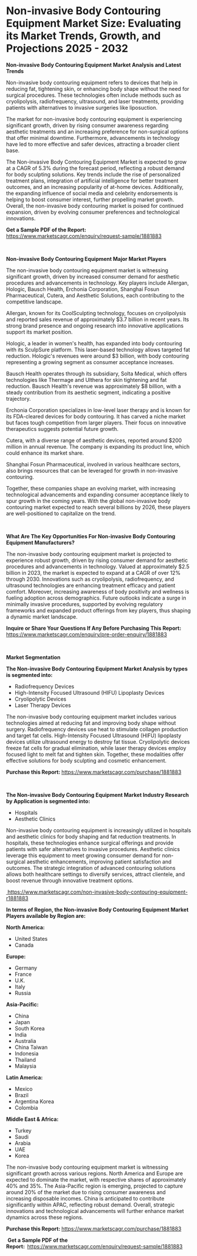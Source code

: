 <p><h1>Non-invasive Body Contouring Equipment Market Size: Evaluating its Market Trends, Growth, and Projections 2025 - 2032</h1></p><p><strong>Non-invasive Body Contouring Equipment Market Analysis and Latest Trends</strong></p>
<p><p>Non-invasive body contouring equipment refers to devices that help in reducing fat, tightening skin, or enhancing body shape without the need for surgical procedures. These technologies often include methods such as cryolipolysis, radiofrequency, ultrasound, and laser treatments, providing patients with alternatives to invasive surgeries like liposuction. </p><p>The market for non-invasive body contouring equipment is experiencing significant growth, driven by rising consumer awareness regarding aesthetic treatments and an increasing preference for non-surgical options that offer minimal downtime. Furthermore, advancements in technology have led to more effective and safer devices, attracting a broader client base. </p><p>The Non-invasive Body Contouring Equipment Market is expected to grow at a CAGR of 5.3% during the forecast period, reflecting a robust demand for body sculpting solutions. Key trends include the rise of personalized treatment plans, integration of artificial intelligence for better treatment outcomes, and an increasing popularity of at-home devices. Additionally, the expanding influence of social media and celebrity endorsements is helping to boost consumer interest, further propelling market growth. Overall, the non-invasive body contouring market is poised for continued expansion, driven by evolving consumer preferences and technological innovations.</p></p>
<p><strong>Get a Sample PDF of the Report:&nbsp;</strong> <a href="https://www.marketscagr.com/enquiry/request-sample/1881883?utm_campaign=3206&utm_medium=2&utm_source=Github&utm_content=ia&utm_term=14042025&utm_id=non-invasive-body-contouring-equipment">https://www.marketscagr.com/enquiry/request-sample/1881883</a></p>
<p>&nbsp;</p>
<p><strong>Non-invasive Body Contouring Equipment Major Market Players</strong></p>
<p><p>The non-invasive body contouring equipment market is witnessing significant growth, driven by increased consumer demand for aesthetic procedures and advancements in technology. Key players include Allergan, Hologic, Bausch Health, Erchonia Corporation, Shanghai Fosun Pharmaceutical, Cutera, and Aesthetic Solutions, each contributing to the competitive landscape.</p><p>Allergan, known for its CoolSculpting technology, focuses on cryolipolysis and reported sales revenue of approximately $3.7 billion in recent years. Its strong brand presence and ongoing research into innovative applications support its market position.</p><p>Hologic, a leader in women's health, has expanded into body contouring with its SculpSure platform. This laser-based technology allows targeted fat reduction. Hologic's revenues were around $3 billion, with body contouring representing a growing segment as consumer acceptance increases.</p><p>Bausch Health operates through its subsidiary, Solta Medical, which offers technologies like Thermage and Ulthera for skin tightening and fat reduction. Bausch Health's revenue was approximately $8 billion, with a steady contribution from its aesthetic segment, indicating a positive trajectory.</p><p>Erchonia Corporation specializes in low-level laser therapy and is known for its FDA-cleared devices for body contouring. It has carved a niche market but faces tough competition from larger players. Their focus on innovative therapeutics suggests potential future growth.</p><p>Cutera, with a diverse range of aesthetic devices, reported around $200 million in annual revenue. The company is expanding its product line, which could enhance its market share. </p><p>Shanghai Fosun Pharmaceutical, involved in various healthcare sectors, also brings resources that can be leveraged for growth in non-invasive contouring. </p><p>Together, these companies shape an evolving market, with increasing technological advancements and expanding consumer acceptance likely to spur growth in the coming years. With the global non-invasive body contouring market expected to reach several billions by 2026, these players are well-positioned to capitalize on the trend.</p></p>
<p>&nbsp;</p>
<p><strong>What Are The Key Opportunities For Non-invasive Body Contouring Equipment Manufacturers?</strong></p>
<p><p>The non-invasive body contouring equipment market is projected to experience robust growth, driven by rising consumer demand for aesthetic procedures and advancements in technology. Valued at approximately $2.5 billion in 2023, the market is expected to expand at a CAGR of over 12% through 2030. Innovations such as cryolipolysis, radiofrequency, and ultrasound technologies are enhancing treatment efficacy and patient comfort. Moreover, increasing awareness of body positivity and wellness is fueling adoption across demographics. Future outlooks indicate a surge in minimally invasive procedures, supported by evolving regulatory frameworks and expanded product offerings from key players, thus shaping a dynamic market landscape.</p></p>
<p><strong>Inquire or Share Your Questions If Any Before Purchasing This Report:</strong> <a href="https://www.marketscagr.com/enquiry/pre-order-enquiry/1881883?utm_campaign=3206&utm_medium=2&utm_source=Github&utm_content=ia&utm_term=14042025&utm_id=non-invasive-body-contouring-equipment">https://www.marketscagr.com/enquiry/pre-order-enquiry/1881883</a></p>
<p>&nbsp;</p>
<p><strong>Market Segmentation</strong></p>
<p><strong>The Non-invasive Body Contouring Equipment Market Analysis by types is segmented into:</strong></p>
<p><ul><li>Radiofrequency Devices</li><li>High-Intensity Focused Ultrasound (HIFU) Lipoplasty Devices</li><li>Cryolipolytic Devices</li><li>Laser Therapy Devices</li></ul></p>
<p><p>The non-invasive body contouring equipment market includes various technologies aimed at reducing fat and improving body shape without surgery. Radiofrequency devices use heat to stimulate collagen production and target fat cells. High-Intensity Focused Ultrasound (HIFU) lipoplasty devices utilize ultrasound energy to destroy fat tissue. Cryolipolytic devices freeze fat cells for gradual elimination, while laser therapy devices employ focused light to melt fat and tighten skin. Together, these modalities offer effective solutions for body sculpting and cosmetic enhancement.</p></p>
<p><strong>Purchase this Report:&nbsp;</strong><a href="https://www.marketscagr.com/purchase/1881883?utm_campaign=3206&utm_medium=2&utm_source=Github&utm_content=ia&utm_term=14042025&utm_id=non-invasive-body-contouring-equipment">https://www.marketscagr.com/purchase/1881883</a></p>
<p>&nbsp;</p>
<p><strong>The Non-invasive Body Contouring Equipment Market Industry Research by Application is segmented into:</strong></p>
<p><ul><li>Hospitals</li><li>Aesthetic Clinics</li></ul></p>
<p><p>Non-invasive body contouring equipment is increasingly utilized in hospitals and aesthetic clinics for body shaping and fat reduction treatments. In hospitals, these technologies enhance surgical offerings and provide patients with safer alternatives to invasive procedures. Aesthetic clinics leverage this equipment to meet growing consumer demand for non-surgical aesthetic enhancements, improving patient satisfaction and outcomes. The strategic integration of advanced contouring solutions allows both healthcare settings to diversify services, attract clientele, and boost revenue through innovative treatment options.</p></p>
<p><a href="https://www.marketscagr.com/non-invasive-body-contouring-equipment-r1881883?utm_campaign=3206&utm_medium=2&utm_source=Github&utm_content=ia&utm_term=14042025&utm_id=non-invasive-body-contouring-equipment">&nbsp;https://www.marketscagr.com/non-invasive-body-contouring-equipment-r1881883</a></p>
<p><strong>In terms of Region, the Non-invasive Body Contouring Equipment Market Players available by Region are:</strong></p>
<p>
    <p> <strong> North America: </strong>
        <ul>
            <li>United States</li>
            <li>Canada</li>
        </ul>
        </p> 
    <p> <strong> Europe: </strong>
        <ul>
            <li>Germany</li>
            <li>France</li>
            <li>U.K.</li>
            <li>Italy</li>
            <li>Russia</li>
        </ul>
        </p> 
    <p> <strong> Asia-Pacific: </strong>
        <ul>
            <li>China</li>
            <li>Japan</li>
            <li>South Korea</li>
            <li>India</li>
            <li>Australia</li>
            <li>China Taiwan</li>
            <li>Indonesia</li>
            <li>Thailand</li>
            <li>Malaysia</li>
        </ul>
        </p> 
    <p> <strong> Latin America: </strong>
        <ul>
            <li>Mexico</li>
            <li>Brazil</li>
            <li>Argentina Korea</li>
            <li>Colombia</li>
        </ul>
        </p> 
    <p> <strong> Middle East & Africa: </strong>
        <ul>
            <li>Turkey</li>
            <li>Saudi</li>
            <li>Arabia</li>
            <li>UAE</li>
            <li>Korea</li>
        </ul>
    </p>
    </p>
<p><p>The non-invasive body contouring equipment market is witnessing significant growth across various regions. North America and Europe are expected to dominate the market, with respective shares of approximately 40% and 35%. The Asia-Pacific region is emerging, projected to capture around 20% of the market due to rising consumer awareness and increasing disposable incomes. China is anticipated to contribute significantly within APAC, reflecting robust demand. Overall, strategic innovations and technological advancements will further enhance market dynamics across these regions.</p></p>
<p><strong>Purchase this Report: </strong><a href="https://www.marketscagr.com/purchase/1881883?utm_campaign=3206&utm_medium=2&utm_source=Github&utm_content=ia&utm_term=14042025&utm_id=non-invasive-body-contouring-equipment">https://www.marketscagr.com/purchase/1881883</a></p>
<p>&nbsp;<strong>Get a Sample PDF of the Report:&nbsp;&nbsp;</strong><a href="https://www.marketscagr.com/enquiry/request-sample/1881883?utm_campaign=3206&utm_medium=2&utm_source=Github&utm_content=ia&utm_term=14042025&utm_id=non-invasive-body-contouring-equipment">https://www.marketscagr.com/enquiry/request-sample/1881883</a></p>
<p><strong></strong></p>
<p><p></p><p></p><p></p></p>